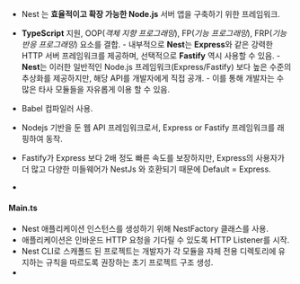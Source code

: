 - Nest 는 **효율적이고 확장 가능한 Node.js** 서버 앱을 구축하기 위한 프레임워크.
- **TypeScript** 지원, OOP(*객체 지향 프로그래밍*), FP(*기능 프로그래밍*), FRP(*기능 반응 프로그래밍*) 요소를 결합.
		- 내부적으로 **Nest**는 **Express**와 같은 강력한 HTTP 서버 프레임워크를 제공하며, 선택적으로 **Fastify** 역시 사용할 수 있음.
		- **Nest**는 이러한 일반적인 Node.js 프레임워크(Express/Fastify) 보다 높은 수준의 추상화를 제공하지만, 해당 API를 개발자에게 직접 공개.
		- 이를 통해 개발자는 수 많은 타사 모듈들을 자유롭게 이용 할 수 있음.

- Babel 컴파일러 사용.
- Nodejs 기반을 둔 웹 API 프레임워크로서, Express or Fastify 프레임워크를 래핑하여 동작.
- Fastify가 Express 보다 2배 정도 빠른 속도를 보장하지만, Express의 사용자가 더 많고 다양한 미들웨어가 NestJs 와 호환되기 때문에 Default = Express.
- 

#### **Main.ts**

- Nest 애플리케이션 인스턴스를 생성하기 위해 NestFactory 클래스를 사용.
- 애플리케이션은 인바운드 HTTP 요청을 기다릴 수 있도록 HTTP Listener를 시작.
- Nest CLI로 스캐폴드 된 프로젝트는 개발자가 각 모듈을 자체 전용 디렉토리에 유지하는 규칙을 따르도록 권장하는 초기 프로젝트 구조 생성.
- 
